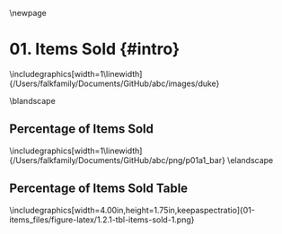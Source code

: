 \newpage
# 01. Items Sold {#intro}










\includegraphics[width=1\linewidth]{/Users/falkfamily/Documents/GitHub/abc/images/duke} 

\blandscape
## Percentage of Items Sold


\includegraphics[width=1\linewidth]{/Users/falkfamily/Documents/GitHub/abc/png/p01a1_bar} 
\elandscape

## Percentage of Items Sold Table

\includegraphics[width=4.00in,height=1.75in,keepaspectratio]{01-items_files/figure-latex/1.2.1-tbl-items-sold-1.png}
